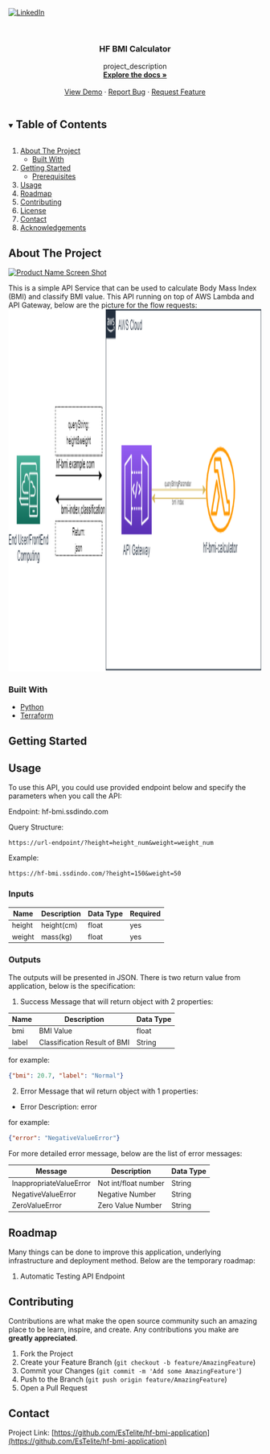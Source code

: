 <!--
*** Thanks for checking out the Best-README-Template. If you have a suggestion
*** that would make this better, please fork the repo and create a pull request
*** or simply open an issue with the tag "enhancement".
*** Thanks again! Now go create something AMAZING! :D
***
***
***
*** To avoid retyping too much info. Do a search and replace for the following:
*** github_username, repo_name, twitter_handle, email, project_title, project_description
-->



<!-- PROJECT SHIELDS -->
<!--
*** I'm using markdown "reference style" links for readability.
*** Reference links are enclosed in brackets [ ] instead of parentheses ( ).
*** See the bottom of this document for the declaration of the reference variables
*** for contributors-url, forks-url, etc. This is an optional, concise syntax you may use.
*** https://www.markdownguide.org/basic-syntax/#reference-style-links
-->
[![LinkedIn][linkedin-shield]][linkedin-url]



<!-- PROJECT LOGO -->
<br />
<p align="center">
  <h3 align="center">HF BMI Calculator</h3>

  <p align="center">
    project_description
    <br />
    <a href="https://github.com/EsTelite/hf-bmi-application"><strong>Explore the docs »</strong></a>
    <br />
    <br />
    <a href="https://hf-bmi.ssdindo.com?height=150&weight=50">View Demo</a>
    ·
    <a href="https://github.com/EsTelite/hf-bmi-application">Report Bug</a>
    ·
    <a href="https://github.com/EsTelite/hf-bmi-application">Request Feature</a>
  </p>
</p>



<!-- TABLE OF CONTENTS -->
<details open="open">
  <summary><h2 style="display: inline-block">Table of Contents</h2></summary>
  <ol>
    <li>
      <a href="#about-the-project">About The Project</a>
      <ul>
        <li><a href="#built-with">Built With</a></li>
      </ul>
    </li>
    <li>
      <a href="#getting-started">Getting Started</a>
      <ul>
        <li><a href="#prerequisites">Prerequisites</a></li>
      </ul>
    </li>
    <li><a href="#usage">Usage</a></li>
    <li><a href="#roadmap">Roadmap</a></li>
    <li><a href="#contributing">Contributing</a></li>
    <li><a href="#license">License</a></li>
    <li><a href="#contact">Contact</a></li>
    <li><a href="#acknowledgements">Acknowledgements</a></li>
  </ol>
</details>



<!-- ABOUT THE PROJECT -->
## About The Project

[![Product Name Screen Shot][product-screenshot]]()

This is a simple API Service that can be used to calculate Body Mass Index (BMI) and classify BMI value. 
This API running on top of AWS Lambda and API Gateway, below are the picture for the flow requests:</br>
  <a href="https://github.com/EsTelite/hf-bmi-application">
    <img src="images/flow-req.png" alt="Logo" width="1280" height="720">
  </a>



### Built With

* [Python](https://www.python.org/)
* [Terraform](https://www.terraform.io/)


<!-- GETTING STARTED -->
## Getting Started


<!-- USAGE EXAMPLES -->
## Usage
To use this API, you could use provided endpoint below and specify the parameters when you call the API:

Endpoint: hf-bmi.ssdindo.com

Query Structure: 
```shell
https://url-endpoint/?height=height_num&weight=weight_num
```


Example:
```shell
https://hf-bmi.ssdindo.com/?height=150&weight=50
```

### Inputs
Name | Description | Data Type | Required
--- | --- | --- | ---
height | height(cm) | float | yes |
weight | mass(kg) | float | yes

### Outputs
The outputs will be presented in JSON. There is two return value from application, below is the specification:
1. Success Message that will return object with 2 properties:

Name | Description | Data Type
--- | --- | --- 
bmi | BMI Value | float 
label | Classification Result of BMI  | String |

for example:

```json
{"bmi": 20.7, "label": "Normal"}
```


2. Error Message that wil return object with 1 properties:
* Error Description: error
  
for example:
  ```json
  {"error": "NegativeValueError"}
  ```
For more detailed error message, below are the list of error messages:

Message | Description | Data Type
--- | --- | --- 
InappropriateValueError | Not int/float number | String | 
NegativeValueError | Negative Number  | String |
ZeroValueError| Zero Value Number | String|




<!-- ROADMAP -->
## Roadmap

Many things can be done to improve this application, underlying infrastructure and deployment method. Below are the temporary roadmap:
1. Automatic Testing API Endpoint


<!-- CONTRIBUTING -->
## Contributing

Contributions are what make the open source community such an amazing place to be learn, inspire, and create. Any contributions you make are **greatly appreciated**.

1. Fork the Project
2. Create your Feature Branch (`git checkout -b feature/AmazingFeature`)
3. Commit your Changes (`git commit -m 'Add some AmazingFeature'`)
4. Push to the Branch (`git push origin feature/AmazingFeature`)
5. Open a Pull Request


<!-- CONTACT -->
## Contact

Project Link: [https://github.com/EsTelite/hf-bmi-application](https://github.com/EsTelite/hf-bmi-application)



<!-- MARKDOWN LINKS & IMAGES -->
<!-- https://www.markdownguide.org/basic-syntax/#reference-style-links -->
[linkedin-shield]: https://img.shields.io/badge/-LinkedIn-black.svg?style=for-the-badge&logo=linkedin&colorB=555
[linkedin-url]: https://www.linkedin.com/in/riski-cahyadi-381977130/
[product-screenshot]: https://img.shields.io/badge/-LinkedIn-black.svg?style=for-the-badge&logo=linkedin&colorB=555
